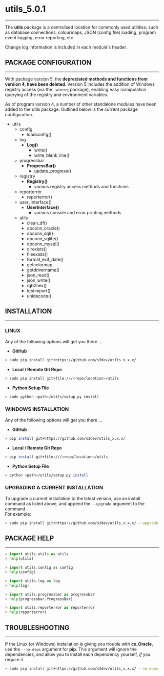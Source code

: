
# utils_5.0.1
---
The **utils** package is a centralised location for commonly used utilities; such as database connections, colourmaps, JSON (config file) loading, program event logging, error reporting, etc.

Change log information is included in each module's header.


## PACKAGE CONFIGURATION
---
With package version 5, the **depreciated methods and functions from version 4, have been deleted**.  Version 5 includes the addition of Windows registry access (via the `_winreg` package), enabling easy manipulation querying of the registry and environment variables.

As of program version 4, a number of other standalone modules have been added to the utils package.  Outlined below is the current package configuration.

- utils
   + config
      + loadconfig()
   + log
      + **Log()**
         + write()
         + write_blank_line()
   + progressbar
       + **ProgressBar()**
          + update_progress()
   + registry
      + **Registry()**
         + various registry access methods and functions
   + reporterror
      + reporterror()
   + user_interface()
      + **UserInterface()**
         + various console and error printing methods
   + utils
      + clean_df()
      + dbconn_oracle()
      + dbconn_sql()
      + dbconn_sqlite()
      + dbconn_mysql()
      + direxists()
      + fileexists()
      + format_exif_date()
      + getcolormap
      + getdrivername()
      + json_read()
      + json_write()
      + rgb2hex()
      + testimport()
      + unidecode()


## INSTALLATION
---
### LINUX
Any of the following options will get you there ...

- **GitHub**
```bash
> sudo pip install git+https://github.com/s3dev/utils_x.x.x/
```

- **Local / Remote Git Repo**
```bash
> sudo pip install git+file:///<repo/location>/utils
```

- **Python Setup File**
```bash
> sudo python <path>/utils/setup.py install
```


### WINDOWS INSTALLATION
Any of the following options will get you there ...

- **GitHub**
```bash
> pip install git+https://github.com/s3dev/utils_x.x.x/
```

- **Local / Remote Git Repo**
```bash
> pip install git+file:///<repo/location>/utils
```

- **Python Setup File**
```bash
> python <path>/utils/setup.py install
```


### UPGRADING A CURRENT INSTALLATION
To upgrade a current installation to the latest version, use an install command as listed above, and append the `--upgrade` argument to the command.  
For example:

```bash
> sudo pip install git+https://github.com/s3dev/utils_x.x.x/ --upgrade
```


## PACKAGE HELP
---
```python
> import utils.utils as utils
> help(utils)
```  
```python
> import utils.config as config
> help(config)
```  
```python
> import utils.log as log
> help(log)
```  
```python
> import utils.progressbar as progressbar
> help(progressbar.ProgressBar)
```  
```python
> import utils.reporterror as reporterror
> help(reporterror)
```  


## TROUBLESHOOTING
---
If the Linux (or Windows) installation is giving you trouble with **cx_Oracle**, use the `--no-deps` argument for **pip**.  This argument will ignore the dependencies, and allow you to install each dependency yourself, *if* you require it.  

```bash
> sudo pip install git+https://github.com/s3dev/utils_x.x.x/ --no-deps
```

